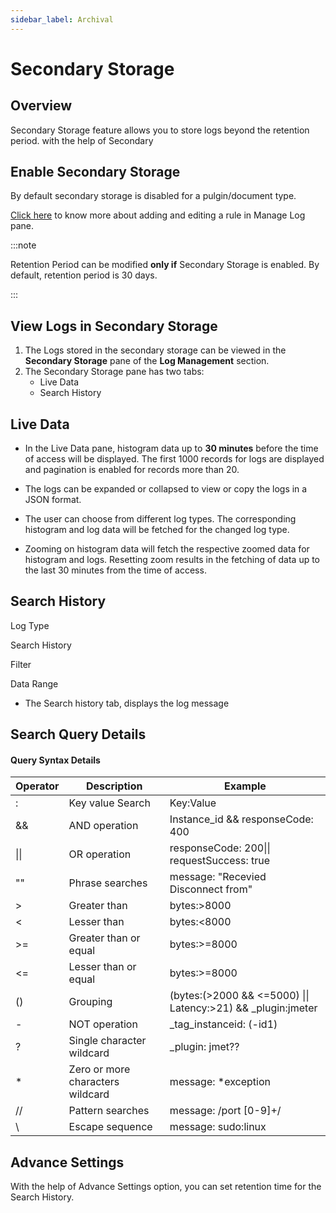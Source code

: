 ```yaml
---
sidebar_label: Archival
---
```

# Secondary Storage
## Overview

Secondary Storage feature allows you to store logs beyond the retention period. with the help of Secondary  

## Enable Secondary Storage

By default secondary storage is disabled for a pulgin/document type.

[Click here](/docs/Log_management/manage_logs#actions) to know more about adding and editing a rule in Manage Log pane.

:::note

Retention Period can be modified **only if** Secondary Storage is enabled.  By default, retention period is 30 days.

:::

## View Logs in Secondary Storage

1. The Logs stored in the secondary storage can be viewed in the **Secondary Storage** pane of the **Log Management** section.
2. The Secondary Storage pane has two tabs:
   - Live Data
   - Search History

## Live Data

- In the Live Data pane, histogram data up to **30 minutes** before the time of access will be displayed. The first 1000 records for logs are displayed and pagination is enabled for records more than 20.

- The logs can be expanded or collapsed to view or copy the logs in a JSON format.
- The user can choose from different log types. The corresponding histogram and log data will be fetched for the changed log type.
- Zooming on histogram data will fetch the respective zoomed data for histogram and logs. Resetting zoom results in the fetching of data up to the last 30 minutes from the time of access.

## Search History

Log Type

Search History

Filter

Data Range



- The Search history tab, displays the log message 



## Search Query Details



#### Query Syntax Details

| **Operator** | **Description**                  | **Example**                                                  |
| ------------ | -------------------------------- | ------------------------------------------------------------ |
| :            | Key value Search                 | Key:Value                                                    |
| &&           | AND operation                    | Instance_id && responseCode: 400                             |
| \|\|         | OR operation                     | responseCode: 200\|\| requestSuccess: true                   |
| ""           | Phrase searches                  | message: "Recevied Disconnect from"                          |
| >            | Greater than                     | bytes:>8000                                                  |
| <            | Lesser than                      | bytes:<8000                                                  |
| >=           | Greater than or equal            | bytes:>=8000                                                 |
| <=           | Lesser than or equal             | bytes:>=8000                                                 |
| ()           | Grouping                         | (bytes:(>2000 && <=5000) \|\| Latency:>21) && _plugin:jmeter |
| -            | NOT operation                    | _tag_instanceid: (-id1)                                      |
| ?            | Single character wildcard        | _plugin: jmet??                                              |
| *            | Zero or more characters wildcard | message: *exception                                          |
| //           | Pattern searches                 | message: /port [0-9]+/                                       |
| \            | Escape sequence                  | message: sudo\:linux                                         |



## Advance Settings

With the help of Advance Settings option, you can set retention time for the Search History.

